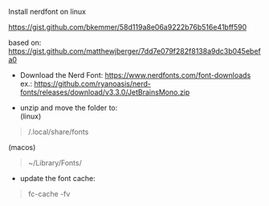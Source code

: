 Install nerdfont on linux

https://gist.github.com/bkemmer/58d119a8e06a9222b76b516e41bff590

based on: https://gist.github.com/matthewjberger/7dd7e079f282f8138a9dc3b045ebefa0

- Download the Nerd Font: https://www.nerdfonts.com/font-downloads
ex.: https://github.com/ryanoasis/nerd-fonts/releases/download/v3.3.0/JetBrainsMono.zip

- unzip and move the folder to:  
(linux)
> /.local/share/fonts

(macos)
> ~/Library/Fonts/

- update the font cache:
>  fc-cache -fv


